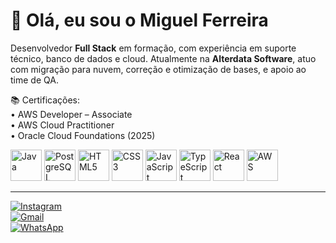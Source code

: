 # 👋 Olá, eu sou o Miguel Ferreira

Desenvolvedor **Full Stack** em formação, com experiência em suporte técnico, banco de dados e cloud. Atualmente na **Alterdata Software**, atuo com migração para nuvem, correção e otimização de bases, e apoio ao time de QA.

📚 Certificações:  
• AWS Developer – Associate  
• AWS Cloud Practitioner  
• Oracle Cloud Foundations (2025)

<div style="display: inline-block; width: 100%;">
  <img alt="Java" height="50" src="https://cdn.jsdelivr.net/gh/devicons/devicon@latest/icons/java/java-original-wordmark.svg">
  <img alt="PostgreSQL" height="50" src="https://cdn.jsdelivr.net/gh/devicons/devicon@latest/icons/postgresql/postgresql-original.svg">
  <img alt="HTML5" height="50" src="https://cdn.jsdelivr.net/gh/devicons/devicon@latest/icons/html5/html5-original.svg">
  <img alt="CSS3" height="50" src="https://cdn.jsdelivr.net/gh/devicons/devicon@latest/icons/css3/css3-original.svg">
  <img alt="JavaScript" height="50" src="https://cdn.jsdelivr.net/gh/devicons/devicon@latest/icons/javascript/javascript-original.svg">
  <img alt="TypeScript" height="50" src="https://cdn.jsdelivr.net/gh/devicons/devicon@latest/icons/typescript/typescript-plain.svg">
  <img alt="React" height="50" src="https://cdn.jsdelivr.net/gh/devicons/devicon@latest/icons/react/react-original.svg">
  <img alt="AWS" height="50" src="https://cdn.jsdelivr.net/gh/devicons/devicon@latest/icons/amazonwebservices/amazonwebservices-original-wordmark.svg">
</div>

___

[![Instagram](https://img.shields.io/badge/Instagram-E4405F?style=for-the-badge&logo=instagram&logoColor=white)](https://www.instagram.com/miguel.mfr/)  
[![Gmail](https://img.shields.io/badge/Gmail-D14836?style=for-the-badge&logo=gmail&logoColor=white)](mailto:guelferreirar@gmail.com)  
[![WhatsApp](https://img.shields.io/badge/WhatsApp-25D366?style=for-the-badge&logo=whatsapp&logoColor=white)](https://wa.me/5521993221992)

